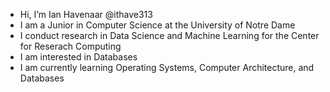 - Hi, I’m Ian Havenaar @ithave313
- I am a Junior in Computer Science at the University of Notre Dame
- I conduct research in Data Science and Machine Learning for the Center for Reserach Computing 
- I am interested in Databases
- I am currently learning Operating Systems, Computer Architecture, and Databases

<!---
ithave313/ithave313 is a ✨ special ✨ repository because its `README.md` (this file) appears on your GitHub profile.
You can click the Preview link to take a look at your changes.
--->
